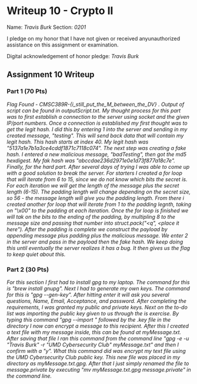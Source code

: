 Writeup 10 - Crypto II
=====

Name: *Travis Burk*
Section: *0201*

I pledge on my honor that I have not given or received anyunauthorized assistance on this assignment or examination.

Digital acknowledgement of honor pledge: *Travis Burk*

## Assignment 10 Writeup

### Part 1 (70 Pts)
*Flag Found - CMSC389R-{i_still_put_the_M_between_the_DV} . Output of script can be found in outputScript.txt. My thought process for this part was to first establish a connection to the server using socket and the given IP/port numbers. Once a connection is established my first thought was to get the legit hash. I did this by entering 1 into the server and sending in my created message, "testing". This will send back data that will contain my legit hash. This hash starts at index 40. My legit hash was "5137a1e7b1a3ce4cddf1871c7118c074". The next step was creating a fake hash. I entered a new malicious message, "badTesting", then got the md5 hexdigest. My fak hash was "abccdae236d2971e0e1d73f877a18c7e". Finally, for the hard part. After several days of trying I was able to come up with a good solution to break the server. For starters I created a for loop that will iterate from 6 to 15, since we do not know which bits the secret is. For each iteration we will get the length of the message plus the secret length (6-15). The padding length will change depending on the secret size, so 56 - the message length will give you the padding length. From there i created another for loop that will iterate from 1 to the padding legnth, taking on "\x00" to the padding at each iteration. Once the for loop is finished we will tak on the bits to the ending of the padding, by multipling 8 to the message size and passing that number into struct.pack("<q", <place it here"). After the padding is complete we construct the payload by appending message plus padding plus the malicious message. We enter 2 in the server and pass in the payload then the fake hash. We keep doing this until eventually the server realizes it has a bug. It then gives us the flag to keep quiet about this.*

### Part 2 (30 Pts)
*For this section I first had to install gpg to my laptop. The command for this is "brew install gnupg". Next I had to generate my own keys. The command for this is "gpg --gen-key". After hitting enter it will ask you several questions, Name, Email, Acceptance, and password. After completing the requirements, I was granted my public and private keys. Next on the to-do list was importing the public key given to us through the is exercise. By typing this command "gpg --import " followed by the .key file in the directory I now can encrypt a message to this recipient. After this I created a text file with my message inside, this can be found at myMessage.txt. After saving that file I ran this command from the command line "gpg -e -u "Travis Burk" -r "UMD Cybersecurity Club" myMessage.txt" and then I confirm with a "y". What this command did was encrypt my text file using the UMD Cybersecurity Club public key. This new file was placed in my directory as myMessage.txt.gpg. After that I just simply renamed the file to message.private by executing "mv myMessage.txt.gpg message.private" in the command line.*



